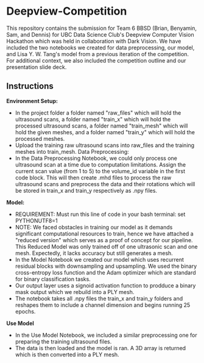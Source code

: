 # Deepview-Competition

This repository contains the submission for Team 6 BBSD (Brian, Benyamin, Sam, and Dennis) for UBC Data Science Club's Deepview Computer Vision Hackathon which was held in collaboration with Dark Vision. We have included the two notebooks we created for data preprocessing, our model, and Lisa Y. W. Tang's model from a previous iteration of the competition. For additional context, we also included the competition outline and our presentation slide deck.

## Instructions
**Environment Setup:** 
- In the project folder a folder named "raw_files" which will hold the ultrasound scans,  a folder named "train_x" which will hold the processed ultrasound scans, a folder named "train_mesh" which will hold the given meshes, and a folder named "train_y" which will hold the processed meshes.
- Upload the training raw ultrasound scans into raw_files and the training meshes into train_mesh.
Data Preprocessing:
- In the Data Preprocessing Notebook, we could only process one ultrasound scan at a time due to computation limitations. Assign the current scan value (from 1 to 5) to the volume_id variable in the first code block. This will then create .mhd files to process the raw ultrasound scans and preprocess the data and their rotations which will be stored in train_x and train_y respectively as .npy files.

**Model:**
- REQUIREMENT: Must run this line of code in your bash terminal: set PYTHONUTF8=1
- NOTE: We faced obstacles in training our model as it demands significant computational resources to train, hence we have attached a "reduced version" which serves as a proof of concept for our pipeline. This Reduced Model was only trained off of one ultrasonic scan and one mesh. Expectedly, it lacks accuracy but still generates a mesh.
- In the Model Notebook we created our model which uses recurrent residual blocks with downsampling and upsampling. We used the binary cross-entropy loss function and the Adam optimizer which are standard for binary classification tasks.
- Our output layer uses a signoid activation function to prodduce a binary mask output which we rebuild into a PLY mesh.
- The notebook takes all .npy files the train_x and train_y folders and reshapes them to include a channel dimension and begins running 25 epochs.
  
**Use Model**
- In the Use Model Notebook, we included a similar preprocessing one for preparing the training ultrasound files.
- The data is then loaded and the model is ran. A 3D array is returned which is then converted into a PLY mesh.
